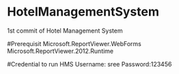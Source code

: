 # HotelManagementSystem
1st commit of Hotel Management System

#Prerequisit
Microsoft.ReportViewer.WebForms
Microsoft.ReportViewer.2012.Runtime

#Credential to run HMS
Username: sree
Password:123456

